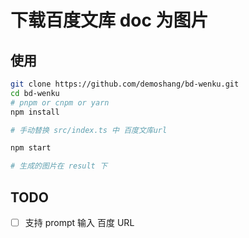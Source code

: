# 下载百度文库 doc 为图片

## 使用

```bash
git clone https://github.com/demoshang/bd-wenku.git
cd bd-wenku
# pnpm or cnpm or yarn
npm install

# 手动替换 src/index.ts 中 百度文库url

npm start

# 生成的图片在 result 下
```

## TODO

- [ ] 支持 prompt 输入 百度 URL
